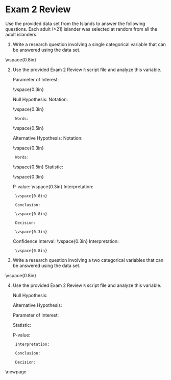 # Exam 2 Review

Use the provided data set from the Islands to answer the following questions.  Each adult (>21) islander was selected at random from all the adult islanders.

1.  Write a research question involving a single categorical variable that can be answered using the data set.  

\vspace{0.8in}

2. Use the provided Exam 2 Review `R` script file and analyze this variable.

    Parameter of Interest:
    
    \vspace{0.3in}
    
    Null Hypothesis:
        Notation:
    
    \vspace{0.3in}
    
        Words:
        
    \vspace{0.5in}
    
    Alternative Hypothesis:
        Notation:
    
    \vspace{0.3in}
    
        Words:
        
    \vspace{0.5in}
    Statistic:
    
    \vspace{0.3in}
    
    P-value:
    \vspace{0.3in}
        Interpretation:
        
        \vspace{0.8in}
        
        Conclusion:
        
        \vspace{0.8in}
        
        Decision:
        
        \vspace{0.3in}
    
    Confidence Interval: 
    \vspace{0.3in}
        Interpretation:
        
        \vspace{0.8in}
        
3.  Write a research question involving a two categorical variables that can be answered using the data set.  

\vspace{0.8in}

4. Use the provided Exam 2 Review `R` script file and analyze this variable.

    Null Hypothesis:
    
    Alternative Hypothesis:
    
    Parameter of Interest:
    
    Statistic:
    
    P-value:
    
        Interpretation:
        
        Conclusion:
        
        Decision:        
\newpage
